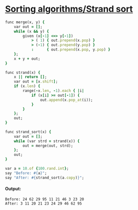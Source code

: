[1]: http://rosettacode.org/wiki/Sorting_algorithms/Strand_sort

# [Sorting algorithms/Strand sort][1]

```ruby
func merge(x, y) {
    var out = [];
    while (x && y) {
        given (x[-1] <=> y[-1])
            > ( 1) { out.prepend(x.pop) }
            > (-1) { out.prepend(y.pop) }
            :      { out.prepend(x.pop, y.pop) }
    };
    x + y + out;
}
 
func strand(x) {
    x || return [];
    var out = [x.shift];
    if (x.len) {
        range(-x.len, -1).each { |i|
            if (x[i] >= out[-1]) {
                out.append(x.pop_at(i));
            }
        }
    };
    out;
}
 
func strand_sort(x) {
    var out = [];
    while (var strd = strand(x)) {
        out = merge(out, strd);
    };
    out;
}
 
var a = 10.of {100.rand.int};
say "Before: #{a}";
say "After: #{strand_sort(a.copy)}";
```

#### Output:
```
Before: 24 62 29 95 11 21 46 3 23 20
After: 3 11 20 21 23 24 29 46 62 95
```
